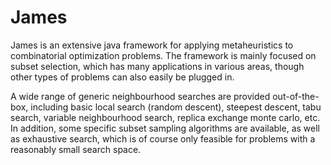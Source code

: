 # James

James is an extensive java framework for applying metaheuristics to combinatorial optimization problems. The framework is mainly focused on subset selection, which has many applications in various areas, though other types of problems can also easily be plugged in.


A wide range of generic neighbourhood searches are provided out-of-the-box, including basic local search (random descent), steepest descent, tabu search, variable neighbourhood search, replica exchange monte carlo, etc. In addition, some specific subset sampling algorithms are available, as well as exhaustive search, which is of course only feasible for problems with a reasonably small search space.